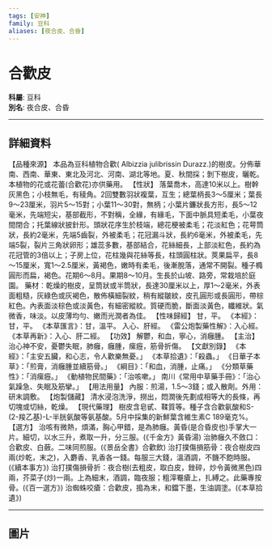 ```yaml
---
tags: [安神]
family: 豆科
aliases: [夜合皮、合昏]
---
```


# 合歡皮

**科屬**: 豆科  
**別名**: 夜合皮、合昏  

---

## 詳細資料
【品種來源】
本品為豆科植物合歡(
Albizzia julibrissin
Durazz.)的樹皮。分佈華南、西南、華東、東北及河北、河南、湖北等地。夏、秋間採；剝下樹皮，曬乾。本植物的花或花蕾(合歡花)亦供藥用。
【性狀】
落葉喬木，高達10米以上。樹幹灰黑色；小枝無毛，有稜角。2回雙數羽狀複葉，互生；總葉柄長3～5厘米；葉長9～23厘米，羽片5～15對；小葉11～30對，無柄；小葉片鐮狀長方形，長5～12毫米，先端短尖，基部截形，不對稱，全緣，有緣毛，下面中脈具短柔毛，小葉夜間閉合；托葉線狀披針形。頭狀花序生於枝端，總花梗被柔毛；花淡紅色；花萼筒狀，長約2毫米，先端5齒裂，外被柔毛；花冠漏斗狀，長約6毫米，外被柔毛，先端5裂，裂片三角狀卵形；雄蕊多數，基部結合，花絲細長，上部淡紅色，長約為花冠管的3倍以上；子房上位，花柱幾與花絲等長，柱頭圓柱狀。莢果扁平，長8～15厘米，寬1～2.5厘米，黃褐色，嫩時有柔毛，後漸脫落，通常不開裂。種子橢圓形而扁，褐色。花期6～8月。果期8～10月。生長於山坡、路旁，常栽培於庭園。
藥材︰乾燥的樹皮，呈筒狀或半筒狀，長達30厘米以上，厚1～2毫米，外表面粗糙，灰綠色或灰褐色，散佈橫細裂紋，稍有縱皺紋，皮孔圓形或長圓形，帶棕紅色。內表面淡棕色或淡黃色，有細密縱紋。質硬而脆，斷面淡黃色，纖維狀。氣微香，味淡。以皮薄均勻、嫩而光潤者為佳。
【性味歸經】
甘，平。
《本經》：甘，平。
《本草匯言》：甘，溫平。
入心、肝經。
《雷公炮製藥性解》：入心經。
《本草再新》：入心、肝二經。
【功效】
解鬱，和血，寧心，消癰腫。
【主治】
治心神不安，憂鬱失眠，肺癰，癰腫，瘰癧，筋骨折傷。
【文獻別錄】
《本經》：「主安五臟，和心志，令人歡樂無憂。」
《本草拾遺》：「殺蟲。」
《日華子本草》：「煎膏，消癰腫並續筋骨。」
《綱目》：「和血，消腫，止痛。」
《分類草藥性》：「消瘰癧。」
《動植物民間藥》：「治咳嗽。」
南川《常用中草藥手冊》：「治心氣躁急、失眠及筋攣。」
【用法用量】
內服：煎湯，1.5～3錢；或入散劑。外用：研末調敷。
【炮製儲藏】
清水浸泡洗淨，撈出，悶潤後先劃成相等大的長條，再切塊或切絲，乾燥。
【現代藥理】
樹皮含皂甙、鞣質等。種子含合歡氨酸和S-(2-羧乙基)-L-半胱氨酸等氨基酸。5月中採集的新鮮葉含維生素C 189毫克%。
【選方】
治咳有微熱，煩滿，胸心甲錯，是為肺癰。黃昏(是合昏皮也)手掌大一片。細切，以水三升，煮取一升，分三服。(《千金方》黃昏湯)
治肺癰久不斂口：合歡皮、白蘞。二味同煎服。(《景岳全書》合歡飲)
治打撲傷損筋骨：夜合樹皮四兩(炒乾，末之)，入麝香、乳香各一錢。每服三大錢，溫酒調，不饑不飽時服。(《續本事方》)
治打撲傷損骨折：夜合樹(去粗皮，取白皮，銼碎，炒令黃微黑色)四兩，芥菜子(炒)一兩。上為細末，酒調，臨夜服；粗滓罨瘡上，扎縛之。此藥專按骨。(《百一選方》)
治蜘蛛咬瘡：合歡皮，搗為末，和鐺下墨，生油調塗。(《本草拾遺》)

---

## 圖片
